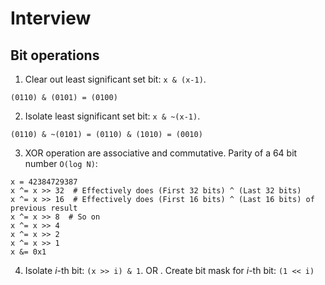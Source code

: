 # Interview

## Bit operations

1. Clear out least significant set bit: `x & (x-1)`.
```P
(0110) & (0101) = (0100)
```
2. Isolate least significant set bit: `x & ~(x-1)`.
```P
(0110) & ~(0101) = (0110) & (1010) = (0010)
```
3. XOR operation are associative and commutative. Parity of a 64 bit number `O(log N)`:
```P
x = 42384729387
x ^= x >> 32  # Effectively does (First 32 bits) ^ (Last 32 bits)
x ^= x >> 16  # Effectively does (First 16 bits) ^ (Last 16 bits) of previous result
x ^= x >> 8  # So on
x ^= x >> 4
x ^= x >> 2
x ^= x >> 1
x &= 0x1
```
4. Isolate *i*-th bit: `(x >> i) & 1`. OR . Create bit mask for *i*-th bit: `(1 << i)`
